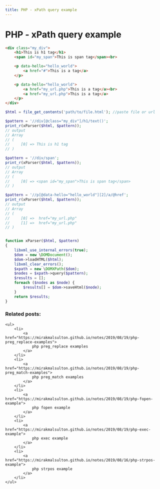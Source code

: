 ```yaml
---
title: PHP - xPath query example
---
```


<h1 class="header">PHP - xPath query example</h1>


```html
<div class="my_div">
    <h1>This is h1 tag</h1>
    <span id="my_span">This is span tag</span><br>

    <p data-hello="hello_world">
        <a href="#">This is a tag</a>
    </p>

    <p data-hello="hello_world">
        <a href="my_url.php">This is a tag</a><br>
        <a href="my_url.php">This is a tag</a>
    </p>
</div>
```


```php
$html = file_get_contents('path/to/file.html'); //paste file or url

$pattern = '//div[@class="my_div"]/h1/text()';
print_r(xParser($html, $pattern));
// output
// Array
// (
//     [0] => This is h1 tag
// )

$pattern = '//div/span';
print_r(xParser($html, $pattern));
// output
// Array
// (
//     [0] => <span id="my_span">This is span tag</span>
// )

$pattern = '//p[@data-hello="hello_world"][2]/a/@href';
print_r(xParser($html, $pattern));
// output
// Array
// (
//     [0] =>  href="my_url.php"
//     [1] =>  href="my_url.php"
// )


function xParser($html, $pattern)
{
    libxml_use_internal_errors(true);
    $dom = new \DOMDocument();
    $dom->loadHTML($html);
    libxml_clear_errors();
    $xpath = new \DOMXPath($dom);
    $nodes = $xpath->query($pattern);
    $results = [];
    foreach ($nodes as $node) {
        $results[] = $dom->saveHtml($node);
    }
    return $results;
}
```


<div class="related_posts_block">
    <h3>Related posts:</h3>

    <ul>
        <li>
            <a href="https://mirakmalsulton.github.io/notes/2019/08/19/php-preg_replace-examples">
                php preg_replace examples
            </a>
        </li>
        <li>
            <a href="https://mirakmalsulton.github.io/notes/2019/08/19/php-preg_match-examples">
                php preg_match examples
            </a>
        </li>
        <li>
            <a href="https://mirakmalsulton.github.io/notes/2019/08/19/php-fopen-example">
                php fopen example
            </a>
        </li>
		<li>
            <a href="https://mirakmalsulton.github.io/notes/2019/08/19/php-exec-example">
                php exec example
            </a>
        </li>
		<li>
            <a href="https://mirakmalsulton.github.io/notes/2019/08/16/php-strpos-example">
                php strpos example
            </a>
        </li>
    </ul>
</div>